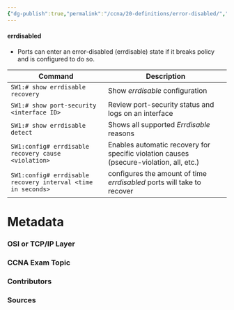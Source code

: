 ```yaml
---
{"dg-publish":true,"permalink":"/ccna/20-definitions/error-disabled/","tags":["defs_ccna"],"created":"2023-11-04T12:45:23.000-07:00","updated":"2023-11-08T13:57:21.000-08:00"}
---
```


#### errdisabled 
- Ports can enter an error-disabled (errdisable) state if it breaks policy and is configured to do so.

| Command                                                      | Description                                                                             |
| ------------------------------------------------------------ | --------------------------------------------------------------------------------------- |
| `SW1:# show errdisable recovery`                             | Show *errdisable* configuration                                                         |
| `SW1:# show port-security <interface ID>`                    | Review port-security status and logs on an interface                                    |
| `SW1:# show errdisable detect`                               | Shows all supported *Errdisable* reasons                                                |
| `SW1:config# errdisable recovery cause <violation>`          | Enables automatic recovery for specific violation causes (psecure-violation, all, etc.) |
| `SW1:config# errdisable recovery interval <time in seconds>` | configures the amount of time *errdisabled* ports will take to recover                  |


# Metadata
### OSI or TCP/IP Layer

### CCNA Exam Topic

### Contributors

### Sources

